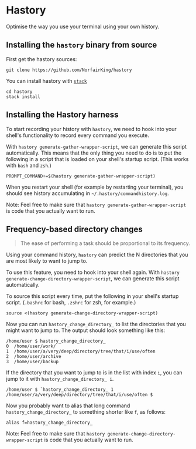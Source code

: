 # Hastory

Optimise the way you use your terminal using your own history.

## Installing the `hastory` binary from source

First get the hastory sources:

``` shell
git clone https://github.com/NorfairKing/hastory
```

You can install hastory with [`stack`](https://haskellstack.org/)

``` shell
cd hastory
stack install
```

## Installing the Hastory harness

To start recording your history with `hastory`, we need to hook into your shell's functionality to record every command you execute.

With `hastory generate-gather-wrapper-script`, we can generate this script automatically.
This means that the only thing you need to do is to put the following in a script that is loaded on your shell's startup script. (This works with `bash` and `zsh`.)

``` shell
PROMPT_COMMAND+=$(hastory generate-gather-wrapper-script)
```

When you restart your shell (for example by restarting your terminal), you should see history accumulating in `~/.hastory/commandhistory.log`.

Note: Feel free to make sure that `hastory generate-gather-wrapper-script` is code that you actually want to run.

## Frequency-based directory changes

> The ease of performing a task should be proportional to its frequency.

Using your command history, `hastory` can predict the N directories that you are most likely to want to jump to.

To use this feature, you need to hook into your shell again.
With `hastory generate-change-directory-wrapper-script`, we can generate this script automatically.

To source this script every time, put the following in your shell's startup script. (`.bashrc` for bash, `.zshrc` for zsh, for example.)

``` shell
source <(hastory generate-change-directory-wrapper-script)
```

Now you can run `hastory_change_directory_` to list the directories that you might want to jump to.
The output should look something like this:

``` shell
/home/user $ hastory_change_directory_
0  /home/user/work/
1  /home/user/a/very/deep/directory/tree/that/i/use/often
2  /home/user/archive
3  /home/user/backup
```

If the directory that you want to jump to is in the list with index `i`, you can jump to it with `hastory_change_directory_ i`.

``` shell
/home/user $ `hastory_change_directory_ 1
/home/user/a/very/deep/directory/tree/that/i/use/often $ 
```

Now you probably want to alias that long command `hastory_change_directory_` to something shorter like `f`, as follows:

``` shell
alias f=hastory_change_directory_
```

Note: Feel free to make sure that `hastory generate-change-directory-wrapper-script` is code that you actually want to run.
